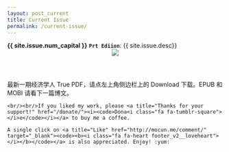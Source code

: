 ```yaml
---
layout: post_current
title: Current Issue
permalink: /current-issue/
---
```



<div class="message">
	<b>{{ site.issue.num_capital }}</b> 
	<code><b>Pr</b><i class="fa fa-linkedin-square" aria-hidden="true"></i><b>t</b> <b>Edi</b><i class="fa fa-tumblr-square" aria-hidden="true"></i><b>ion</b></code>: {{ site.issue.desc}}
</div>

<header class="xmas snow">
<div class="cover upload">
<img src="/public/img/the-economist/img_{{ site.newest }}.jpg" />
</div>
</header>

<!--more-->
<p class="message">
	最新一期经济学人 True PDF，请点左上角侧边栏上的 Download 下载。EPUB 和 MOBI 请看下一篇博文。

    <br/><br/>If you liked my work, please <a title="Thanks for your support!" href="/donate/"><i><code>Dona<i class="fa fa-tumblr-square"></i>e</code></i></a> to buy me a coffee. 

	A single click on <a title="Like" href="http://mocun.me/comment/" target="_blank"><code><b><i class="fa fa-heart footer_v2__loveheart"></i></b></code></a> is also appreciated. Enjoy! :yum:
</p>
<!--
<div class="paginator">
    <a href="/donate/" class="prev" target="_blank">赞赏</a>
</div>
-->
<style>
.paginator {
    margin: 1.5em 0 1em 0;
    text-align: center;
    padding: 1em 0 1em 0;
    border-top: 1px dashed #d4d4d4;
    border-bottom: 1px dashed #d4d4d4;
}
.paginator .prev{
    vertical-align: middle;
    margin: 0 4px;
    padding: 8px 27px;
    border-radius: 4px;
    font-family: monospace;
    font-size: 15px;
    color: #fff;
    background-color: #ea6f5a;
}
.paginator .prev:hover {
    background-color: #ec6149;
}
.emoji{
    width:1.3em;
    height:1.3em;
    display: inline-block;
    margin-bottom: .4em;
}
.fa.fa-heart {
  color: #ef777b;
}
.fa.fa-heart:hover {
  color: #e51c23;
}
</style>


